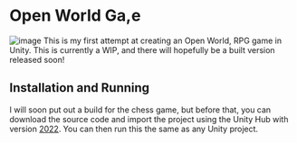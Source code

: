 # Open World Ga,e

![image](https://github.com/user-attachments/assets/7f59fc20-10f7-46e3-9f0b-f9c54b030633)
This is my first attempt at creating an Open World, RPG game in Unity. This is currently a WIP, and there will hopefully be a built version released soon!

## Installation and Running
I will soon put out a build for the chess game, but before that, you can download the source code and import the project using the Unity Hub with version [2022](https://unity.com/releases/2022-lts). You can then run this the same as any Unity project.
